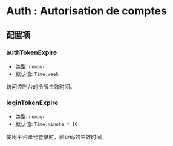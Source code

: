 # Auth : Autorisation de comptes

## 配置项

### authTokenExpire

- 类型: `number`
- 默认值: `Time.week`

访问控制台的令牌生效时间。

### loginTokenExpire

- 类型: `number`
- 默认值: `Time.minute * 10`

使用平台账号登录时，验证码的生效时间。
